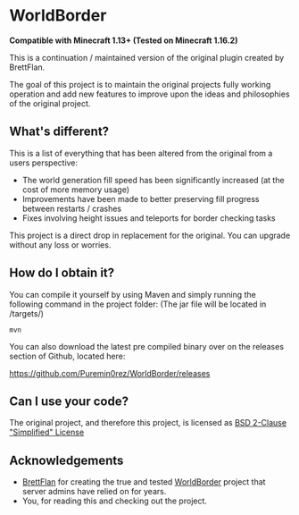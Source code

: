# WorldBorder

**Compatible with Minecraft 1.13+ (Tested on Minecraft 1.16.2)**

This is a continuation / maintained version of the original plugin created by BrettFlan.

The goal of this project is to maintain the original projects fully working operation and add new features to improve upon the ideas
and philosophies of the original project.

## What's different?

This is a list of everything that has been altered from the original from a users perspective:
* The world generation fill speed has been significantly increased (at the cost of more memory usage)
* Improvements have been made to better preserving fill progress between restarts / crashes
* Fixes involving height issues and teleports for border checking tasks

This project is a direct drop in replacement for the original. You can upgrade without any loss or worries.

## How do I obtain it?

You can compile it yourself by using Maven and simply running the following command in the project folder:
(The jar file will be located in /targets/)

```
mvn
```

You can also download the latest pre compiled binary over on the releases section of Github, located here:

https://github.com/Puremin0rez/WorldBorder/releases

## Can I use your code?

The original project, and therefore this project, is licensed as [BSD 2-Clause "Simplified" License](https://github.com/Puremin0rez/WorldBorder/blob/master/LICENSE)

## Acknowledgements

* [BrettFlan](https://github.com/Brettflan) for creating the true and tested [WorldBorder](https://github.com/Brettflan/WorldBorder) project that server admins have relied on for years.
* You, for reading this and checking out the project.
